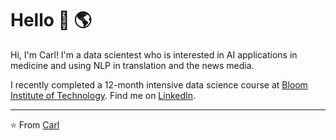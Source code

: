 # Hello 👋 🌎

Hi, I'm Carl! I'm a data scientest who is interested in AI applications in medicine and using NLP in translation and the news media. 

I recently completed a 12-month intensive data science course at <a href="https://www.linkedin.com/in/carl-stimson-76ba37166/">Bloom Institute of Technology</a>.
Find me on <a href="https://www.bloomtech.com/courses/data-science">LinkedIn</a>.


---
⭐️  From [Carl](https://github.com/stimsonc)
